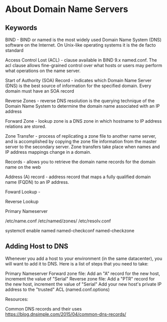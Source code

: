 # About Domain Name Servers

## Keywords

BIND - BIND or named is the most widely used Domain Name System (DNS) software on the Internet. On Unix-like operating systems it is the de facto standard

Access Control Lost (ACL) - clause available in BIND 9.x named.conf. The acl clause allows fine-grained control over what hosts or users may perform what operations on the name server.

Start of Authority (SOA) Record - indicates which Domain Name Server (DNS) is the best source of information for the specified domain. Every domain must have an SOA record

Reverse Zones - reverse DNS resolution is the querying technique of the Domain Name System to determine the domain name associated with an IP address

Forward Zone - lookup zone is a DNS zone in which hostname to IP address relations are stored.

Zone Transfer - process of replicating a zone file to another name server, and is accomplished by copying the zone file information from the master server to the secondary server. Zone transfers take place when names and IP address mappings change in a domain.

Records - allows you to retrieve the domain name records for the domain name on the web

Address (A) record - address record that maps a fully qualified domain name (FQDN) to an IP address.

Foward Lookup - 

Reverse Lookup

Primary Nameserver

/etc/name.conf
/etc/named/zones/
/etc/resolv.conf

systemctl enable named
named-checkconf
named-checkzone

## Adding Host to DNS

Whenever you add a host to your environment (in the same datacenter), you will want to add it to DNS. Here is a list of steps that you need to take:

Primary Nameserver
Forward zone file: Add an "A" record for the new host, increment the value of "Serial"
Reverse zone file: Add a "PTR" record for the new host, increment the value of "Serial"
Add your new host's private IP address to the "trusted" ACL (named.conf.options)


Resources:

Common DNS records and their uses
https://blog.dnsimple.com/2015/04/common-dns-records/